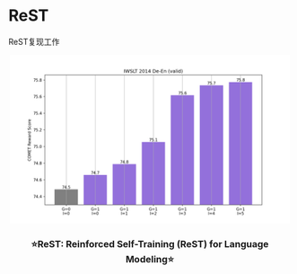 # ReST
ReST复现工作
<br />
<div align="center">
  <a href="https://github.com/JohnJiang12138/ReST">
    <img height="300" src="ReST.jpg?sanitize=true" />
  </a>
</div>

<h3 align="center">⭐️ReST: Reinforced Self-Training (ReST) for Language
Modeling⭐️</h3>

<div align="center">
